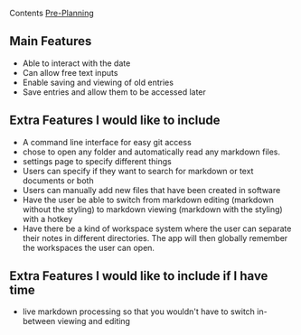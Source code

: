 
Contents
[Pre-Planning](PrePlanning/Pre-Planning)
## Main Features

* Able to interact with the date
* Can allow free text inputs
* Enable saving and viewing of old entries
* Save entries and allow them to be accessed later

## Extra Features I would like to include

 - A command line interface for easy git access
 - chose to open any folder and automatically read any markdown files. 
 - settings page to specify different things
 - Users can specify if they want to search for markdown or text documents or both
 - Users can manually add new files that have been created in software
 - Have the user be able to switch from markdown editing (markdown without the styling) to markdown viewing (markdown with the styling) with a hotkey
-  Have there be a kind of workspace system where the user can separate their notes in different directories. The app will then globally remember the workspaces the user can open.
## Extra Features I would like to include if I have time
- live markdown processing so that you wouldn't have to switch in-between viewing and editing